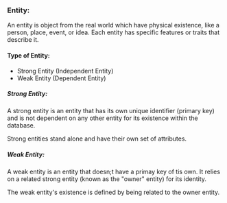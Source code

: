 ### Entity:
An entity is object from the real world which have physical existence, like a person, place, event, or idea. Each entity has specific features or traits that describe it.

#### Type of Entity:
- Strong Entity (Independent Entity)
- Weak Entity (Dependent Entity)
##### Strong Entity:
A strong entity is an entity that has its own unique identifier (primary key) and is not dependent on any other entity for its existence within the database.
	
Strong entities stand alone and have their own set of attributes.
##### Weak Entity:
A weak entity is an entity that doesn;t have a primay key of tis own. It relies on a related strong entity (known as the "owner" entity) for its identity. 

The weak entity's existence is defined by being related to the owner entity.

